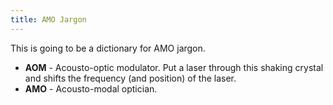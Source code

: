 ```yaml
---
title: AMO Jargon
---
```

This is going to be a dictionary for AMO jargon.

* **AOM** - Acousto-optic modulator. Put a laser through this shaking crystal and shifts the frequency (and position) of the laser.
* **AMO** - Acousto-modal optician.
